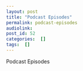 ```yaml
---
layout: post
title: "Podcast Episodes"
permalink: podcast-episodes
audiolink: 
post_id: 52
categories:  []
tags:  []
---
```


Podcast Episodes
